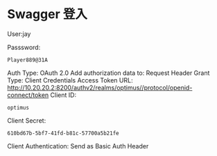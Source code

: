 # Swagger 登入

User:jay

Passsword:
```
Player889@31A
```

Auth Type: OAuth 2.0
Add authorization data to: Request Header
Grant Type: Client Credentials
Access Token URL: http://10.20.20.2:8200/authv2/realms/optimus//protocol/openid-connect/token
Client ID:
```
optimus
```
Client Secret: 
```
610bd67b-5bf7-41fd-b81c-57700a5b21fe
```
Client Authentication: Send as Basic Auth Header
